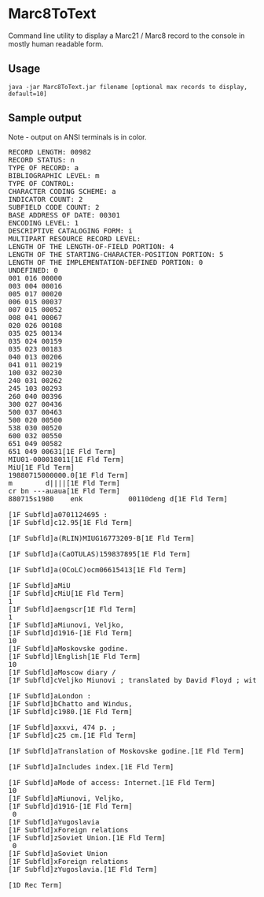 # Marc8ToText

Command line utility to display a Marc21 / Marc8 record to the console in mostly human readable form.

## Usage

`java -jar Marc8ToText.jar filename [optional max records to display, default=10]`

## Sample output

Note - output on ANSI terminals is in color.

<pre>
RECORD LENGTH: 00982
RECORD STATUS: n
TYPE OF RECORD: a
BIBLIOGRAPHIC LEVEL: m
TYPE OF CONTROL:
CHARACTER CODING SCHEME: a
INDICATOR COUNT: 2
SUBFIELD CODE COUNT: 2
BASE ADDRESS OF DATE: 00301
ENCODING LEVEL: 1
DESCRIPTIVE CATALOGING FORM: i
MULTIPART RESOURCE RECORD LEVEL:
LENGTH OF THE LENGTH-OF-FIELD PORTION: 4
LENGTH OF THE STARTING-CHARACTER-POSITION PORTION: 5
LENGTH OF THE IMPLEMENTATION-DEFINED PORTION: 0
UNDEFINED: 0
001 016 00000
003 004 00016
005 017 00020
006 015 00037
007 015 00052
008 041 00067
020 026 00108
035 025 00134
035 024 00159
035 023 00183
040 013 00206
041 011 00219
100 032 00230
240 031 00262
245 103 00293
260 040 00396
300 027 00436
500 037 00463
500 020 00500
538 030 00520
600 032 00550
651 049 00582
651 049 00631[1E Fld Term]
MIU01-000018011[1E Fld Term]
MiU[1E Fld Term]
19880715000000.0[1E Fld Term]
m        d||||[1E Fld Term]
cr bn ---auaua[1E Fld Term]
880715s1980    enk           00110deng d[1E Fld Term]

[1F Subfld]a0701124695 :
[1F Subfld]c12.95[1E Fld Term]

[1F Subfld]a(RLIN)MIUG16773209-B[1E Fld Term]

[1F Subfld]a(CaOTULAS)159837895[1E Fld Term]

[1F Subfld]a(OCoLC)ocm06615413[1E Fld Term]

[1F Subfld]aMiU
[1F Subfld]cMiU[1E Fld Term]
1
[1F Subfld]aengscr[1E Fld Term]
1
[1F Subfld]aMiunovi, Veljko,
[1F Subfld]d1916-[1E Fld Term]
10
[1F Subfld]aMoskovske godine.
[1F Subfld]lEnglish[1E Fld Term]
10
[1F Subfld]aMoscow diary /
[1F Subfld]cVeljko Miunovi ; translated by David Floyd ; with an introd. by George Kennan.[1E Fld Term]

[1F Subfld]aLondon :
[1F Subfld]bChatto and Windus,
[1F Subfld]c1980.[1E Fld Term]

[1F Subfld]axxvi, 474 p. ;
[1F Subfld]c25 cm.[1E Fld Term]

[1F Subfld]aTranslation of Moskovske godine.[1E Fld Term]

[1F Subfld]aIncludes index.[1E Fld Term]

[1F Subfld]aMode of access: Internet.[1E Fld Term]
10
[1F Subfld]aMiunovi, Veljko,
[1F Subfld]d1916-[1E Fld Term]
 0
[1F Subfld]aYugoslavia
[1F Subfld]xForeign relations
[1F Subfld]zSoviet Union.[1E Fld Term]
 0
[1F Subfld]aSoviet Union
[1F Subfld]xForeign relations
[1F Subfld]zYugoslavia.[1E Fld Term]

[1D Rec Term]
</pre>
